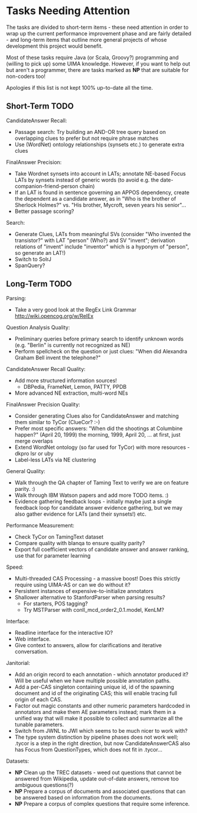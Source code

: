 Tasks Needing Attention
=======================

The tasks are divided to short-term items - these need attention
in order to wrap up the current performance improvement phase
and are fairly detailed - and long-term items that outline more
general projects of whose development this project would benefit.

Most of these tasks require Java (or Scala, Groovy?) programming
and (willing to pick up) some UIMA knowledge.  However, if you
want to help out but aren't a programmer, there are tasks marked
as **NP** that are suitable for non-coders too!

Apologies if this list is not kept 100% up-to-date all the time.

Short-Term TODO
---------------

CandidateAnswer Recall:
  * Passage search: Try building an AND-OR tree query based on
    overlapping clues to prefer but not require phrase matches
  * Use (WordNet) ontology relationships (synsets etc.) to generate
    extra clues

FinalAnswer Precision:
  * Take Wordnet synsets into account in LATs; annotate NE-based
    Focus LATs by synsets instead of generic words (to avoid
    e.g. the date-companion-friend-person chain)
  * If an LAT is found in sentence governing an APPOS dependency,
    create the dependent as a candidate answer, as in "Who is the
    brother of Sherlock Holmes?" vs. "His brother, Mycroft, seven
    years his senior"...
  * Better passage scoring?

Search:
  * Generate Clues, LATs from meaningful SVs (consider "Who invented
    the transistor?" with LAT "person" (Who?) and SV "invent";
    derivation relations of "invent" include "inventor" which is
    a hyponym of "person", so generate an LAT!)
  * Switch to SolrJ
  * SpanQuery?

Long-Term TODO
--------------

Parsing:
  * Take a very good look at the RegEx Link Grammar
    <http://wiki.opencog.org/w/RelEx>

Question Analysis Quality:
  * Preliminary queries before primary search to identify unknown
    words (e.g. "Berlin" is currently not recognized as NE)
  * Perform spellcheck on the question or just clues:
    "When did Alexandra Graham Bell invent the telephone?"

CandidateAnswer Recall Quality:
  * Add more structured information sources!
    * DBPedia, FrameNet, Lemon, PATTY, PPDB
  * More advanced NE extraction, multi-word NEs

FinalAnswer Precision Quality:
  * Consider generating Clues also for CandidateAnswer
    and matching them similar to TyCor (ClueCor? :-)
  * Prefer most specific answers: "When did the shootings at Columbine
    happen?" (April 20, 1999) the morning, 1999, April 20, ... at first,
    just merge overlaps
  * Extend WordNet ontology (so far used for TyCor) with more
    resources - dkpro lsr or uby
  * Label-less LATs via NE clustering

General Quality:
  * Walk through the QA chapter of Taming Text to verify we are on
    feature parity. :)
  * Walk through IBM Watson papers and add more TODO items. :)
  * Evidence gathering feedback loops - initially maybe just
    a single feedback loop for candidate answer evidence gathering,
    but we may also gather evidence for LATs (and their synsets!) etc.

Performance Measurement:
  * Check TyCor on TamingText dataset
  * Compare quality with blanqa to ensure quality parity?
  * Export full coefficient vectors of candidate answer and answer
    ranking, use that for parameter learning

Speed:
  * Multi-threaded CAS Processing - a massive boost!  Does this
    strictly require using UIMA-AS or can we do without it?
  * Persistent instances of expensive-to-initialize annotators
  * Shallower alternative to StanfordParser when parsing results?
    * For starters, POS tagging?
    * Try MSTParser with conll_mcd_order2_0.1.model, KenLM?

Interface:
  * Readline interface for the interactive IO?
  * Web interface.
  * Give context to answers, allow for clarifications and iterative
    conversation.

Janitorial:
  * Add an origin record to each annotation - which annotator
    produced it? Will be useful when we have multiple possible
    annotation paths.
  * Add a per-CAS singleton containing unique id, id of the
    spawning document and id of the originating CAS; this will
    enable tracing full origin of each CAS.
  * Factor out magic constants and other numeric parameters hardcoded
    in annotators and make them AE parameters instead; mark them in
    a unified way that will make it possible to collect and summarize
    all the tunable parameters.
  * Switch from JWNL to JWI which seems to be much nicer to work with?
  * The type system distinction by pipeline phases does not work well;
    .tycor is a step in the right direction, but now CandidateAnswerCAS
    also has Focus from QuestionTypes, which does not fit in .tycor...

Datasets:
  * **NP** Clean up the TREC datasets - weed out questions that
    cannot be answered from Wikipedia, update out-of-date answers,
    remove too ambiguous questions(?)
  * **NP** Prepare a corpus of documents and associated questions
    that can be answered based on information from the documents.
  * **NP** Prepare a corpus of complex questions that require some
    inference.
